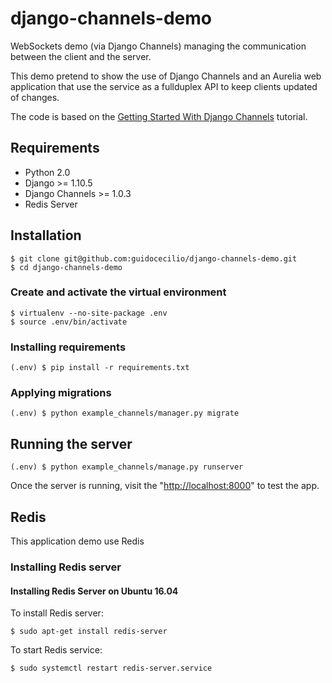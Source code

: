 # django-channels-demo
WebSockets demo (via Django Channels) managing the communication between the client and the server.

This demo pretend to show the use of Django Channels and an Aurelia web application that use the service as 
a fullduplex API to keep clients updated of changes.

The code is based on the [Getting Started With Django Channels](https://realpython.com/blog/python/getting-started-with-django-channels/)
tutorial.

## Requirements
* Python 2.0
* Django >= 1.10.5
* Django Channels >= 1.0.3
* Redis Server


## Installation

```shell
$ git clone git@github.com:guidocecilio/django-channels-demo.git
$ cd django-channels-demo
```

### Create and activate the virtual environment
```shell
$ virtualenv --no-site-package .env
$ source .env/bin/activate
```
### Installing requirements
```shell
(.env) $ pip install -r requirements.txt
```

### Applying migrations
```shell
(.env) $ python example_channels/manager.py migrate
```

## Running the server
```shell
(.env) $ python example_channels/manage.py runserver
```
Once the server is running, visit the "[http://localhost:8000](http://localhost:8000)" to test the app.

## Redis
This application demo use Redis

### Installing Redis server
#### Installing Redis Server on Ubuntu 16.04
To install Redis server:
```shell
$ sudo apt-get install redis-server
```

To start Redis service:
```shell
$ sudo systemctl restart redis-server.service
```









